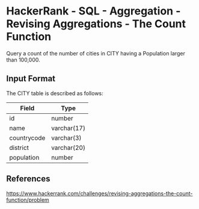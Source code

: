 # HackerRank - SQL - Aggregation - Revising Aggregations - The Count Function

Query a count of the number of cities in CITY having a Population larger than 100,000.


## Input Format
The CITY table is described as follows:

| Field       | Type        |
|-------------|-------------|
| id          | number      |
| name        | varchar(17) |
| countrycode | varchar(3)  |
| district    | varchar(20) |
| population  | number      |


## References
https://www.hackerrank.com/challenges/revising-aggregations-the-count-function/problem